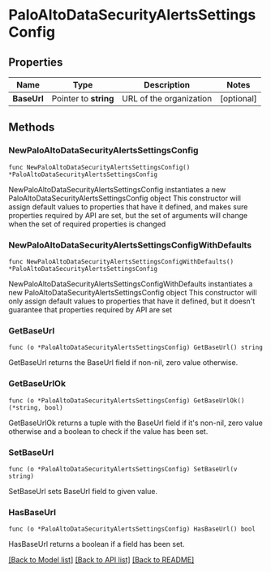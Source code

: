 # PaloAltoDataSecurityAlertsSettingsConfig

## Properties

Name | Type | Description | Notes
------------ | ------------- | ------------- | -------------
**BaseUrl** | Pointer to **string** | URL of the organization | [optional] 

## Methods

### NewPaloAltoDataSecurityAlertsSettingsConfig

`func NewPaloAltoDataSecurityAlertsSettingsConfig() *PaloAltoDataSecurityAlertsSettingsConfig`

NewPaloAltoDataSecurityAlertsSettingsConfig instantiates a new PaloAltoDataSecurityAlertsSettingsConfig object
This constructor will assign default values to properties that have it defined,
and makes sure properties required by API are set, but the set of arguments
will change when the set of required properties is changed

### NewPaloAltoDataSecurityAlertsSettingsConfigWithDefaults

`func NewPaloAltoDataSecurityAlertsSettingsConfigWithDefaults() *PaloAltoDataSecurityAlertsSettingsConfig`

NewPaloAltoDataSecurityAlertsSettingsConfigWithDefaults instantiates a new PaloAltoDataSecurityAlertsSettingsConfig object
This constructor will only assign default values to properties that have it defined,
but it doesn't guarantee that properties required by API are set

### GetBaseUrl

`func (o *PaloAltoDataSecurityAlertsSettingsConfig) GetBaseUrl() string`

GetBaseUrl returns the BaseUrl field if non-nil, zero value otherwise.

### GetBaseUrlOk

`func (o *PaloAltoDataSecurityAlertsSettingsConfig) GetBaseUrlOk() (*string, bool)`

GetBaseUrlOk returns a tuple with the BaseUrl field if it's non-nil, zero value otherwise
and a boolean to check if the value has been set.

### SetBaseUrl

`func (o *PaloAltoDataSecurityAlertsSettingsConfig) SetBaseUrl(v string)`

SetBaseUrl sets BaseUrl field to given value.

### HasBaseUrl

`func (o *PaloAltoDataSecurityAlertsSettingsConfig) HasBaseUrl() bool`

HasBaseUrl returns a boolean if a field has been set.


[[Back to Model list]](../README.md#documentation-for-models) [[Back to API list]](../README.md#documentation-for-api-endpoints) [[Back to README]](../README.md)


